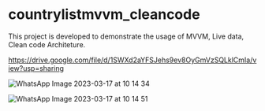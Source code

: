 # countrylistmvvm_cleancode
This project is developed to demonstrate the usage of MVVM, Live data, Clean code Architeture.

https://drive.google.com/file/d/1SWXd2aYFSJehs9ev8OyGmVzSQLklCmIa/view?usp=sharing


![WhatsApp Image 2023-03-17 at 10 14 34](https://user-images.githubusercontent.com/40280858/225814820-5d9bc578-79cb-4380-8859-81169a1ce590.jpeg)

![WhatsApp Image 2023-03-17 at 10 14 51](https://user-images.githubusercontent.com/40280858/225814891-1f004288-21ee-478e-baf7-41372be06a17.jpeg)

